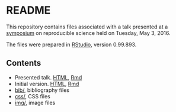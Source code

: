 # README

This repository contains files associated with a talk presented at a [symposium](https://reproduciblescience.org/nyu/events/reproducibility-symposium-2016/) on reproducible science held on Tuesday, May 3, 2016. 

The files were prepared in [RStudio](http://rstudio.com), version 0.99.893. 

## Contents

- Presented talk. [HTML](https://rawgit.com/databrary/presentations/master/nyu-data-science-reproducibility-16/be-bold.html), [Rmd](be-bold.Rmd)
- Initial version. [HTML](https://rawgit.com/databrary/presentations/master/nyu-data-science-reproducibility-16/video-reproducibility.html), [Rmd](video-reproducibility.Rmd)
- [bib/](/bib), bibliography files
- [css/](/css), CSS files
- [img/](/img), image files